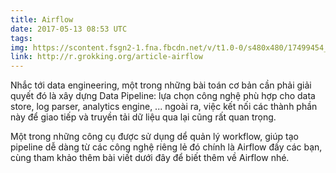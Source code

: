 ```yaml
---
title: Airflow
date: 2017-05-13 08:53 UTC
tags:
img: https://scontent.fsgn2-1.fna.fbcdn.net/v/t1.0-0/s480x480/17499454_1339039972830634_7299429826137205434_n.png?oh=5ead94c83c5f91ff962d98c961b633ed&oe=59BD8907
link: http://r.grokking.org/article-airflow
---
```


Nhắc tới data engineering, một trong những bài toán cơ bản cần phải giải quyết đó là xây dựng Data Pipeline: lựa chọn công nghệ phù hợp cho data store, log parser, analytics engine, ... ngoài ra, việc kết nối các thành phần này để giao tiếp và truyền tải dữ liệu qua lại cũng rất quan trọng.

Một trong những công cụ được sử dụng dể quản lý workflow, giúp tạo pipeline dễ dàng từ các công nghệ riêng lẻ đó chính là Airflow đấy các bạn, cùng tham khảo thêm bài viết dưới đây để biết thêm về Airflow nhé.